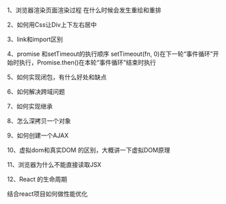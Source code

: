 <!-- object.assign(target, origin) -->


1、浏览器渲染页面渲染过程
在什么时候会发生重绘和重排

2、如何用Css让Div上下左右居中

3、link和import区别


4、promise 和setTimeout的执行顺序
setTimeout(fn, 0)在下一轮“事件循环”开始时执行，Promise.then()在本轮“事件循环”结束时执行

5、如何实现闭包，有什么好处和缺点

6、如何解决跨域问题

7、如何实现继承

8、怎么深拷贝一个对象

9、如何创建一个AJAX

10、虚拟dom和真实DOM 的区别，大概讲一下虚拟DOM原理

11、浏览器为什么不能直接读取JSX

12、React 的生命周期


结合react项目如何做性能优化